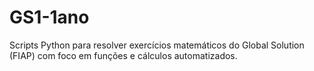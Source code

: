 # GS1-1ano
Scripts Python para resolver exercícios matemáticos do Global Solution (FIAP) com foco em funções e cálculos automatizados.
